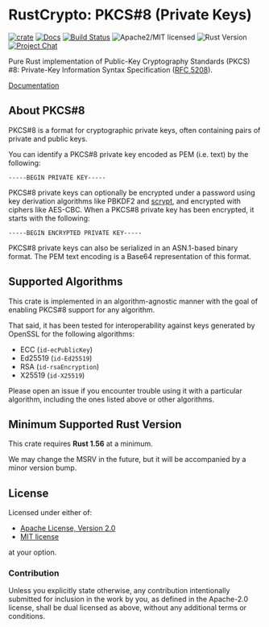 # RustCrypto: PKCS#8 (Private Keys)

[![crate][crate-image]][crate-link]
[![Docs][docs-image]][docs-link]
[![Build Status][build-image]][build-link]
![Apache2/MIT licensed][license-image]
![Rust Version][rustc-image]
[![Project Chat][chat-image]][chat-link]

Pure Rust implementation of Public-Key Cryptography Standards (PKCS) #8:
Private-Key Information Syntax Specification ([RFC 5208]).

[Documentation][docs-link]

## About PKCS#8

PKCS#8 is a format for cryptographic private keys, often containing pairs
of private and public keys.

You can identify a PKCS#8 private key encoded as PEM (i.e. text) by the
following:

```text
-----BEGIN PRIVATE KEY-----
```

PKCS#8 private keys can optionally be encrypted under a password using
key derivation algorithms like PBKDF2 and [scrypt], and encrypted with
ciphers like AES-CBC. When a PKCS#8 private key has been encrypted,
it starts with the following:

```text
-----BEGIN ENCRYPTED PRIVATE KEY-----
```

PKCS#8 private keys can also be serialized in an ASN.1-based binary format.
The PEM text encoding is a Base64 representation of this format.

## Supported Algorithms

This crate is implemented in an algorithm-agnostic manner with the goal of
enabling PKCS#8 support for any algorithm.

That said, it has been tested for interoperability against keys generated by
OpenSSL for the  following algorithms:

- ECC (`id-ecPublicKey`)
- Ed25519 (`id-Ed25519`)
- RSA (`id-rsaEncryption`)
- X25519 (`id-X25519`)

Please open an issue if you encounter trouble using it with a particular
algorithm, including the ones listed above or other algorithms.

## Minimum Supported Rust Version

This crate requires **Rust 1.56** at a minimum.

We may change the MSRV in the future, but it will be accompanied by a minor
version bump.

## License

Licensed under either of:

 * [Apache License, Version 2.0](http://www.apache.org/licenses/LICENSE-2.0)
 * [MIT license](http://opensource.org/licenses/MIT)

at your option.

### Contribution

Unless you explicitly state otherwise, any contribution intentionally submitted
for inclusion in the work by you, as defined in the Apache-2.0 license, shall be
dual licensed as above, without any additional terms or conditions.

[//]: # (badges)

[crate-image]: https://img.shields.io/crates/v/pkcs8.svg
[crate-link]: https://crates.io/crates/pkcs8
[docs-image]: https://docs.rs/pkcs8/badge.svg
[docs-link]: https://docs.rs/pkcs8/
[license-image]: https://img.shields.io/badge/license-Apache2.0/MIT-blue.svg
[rustc-image]: https://img.shields.io/badge/rustc-1.56+-blue.svg
[chat-image]: https://img.shields.io/badge/zulip-join_chat-blue.svg
[chat-link]: https://rustcrypto.zulipchat.com/#narrow/stream/300570-formats
[build-image]: https://github.com/RustCrypto/formats/workflows/pkcs8/badge.svg?branch=master&event=push
[build-link]: https://github.com/RustCrypto/formats/actions

[//]: # (links)

[RFC 5208]: https://tools.ietf.org/html/rfc5208
[scrypt]: https://en.wikipedia.org/wiki/Scrypt
